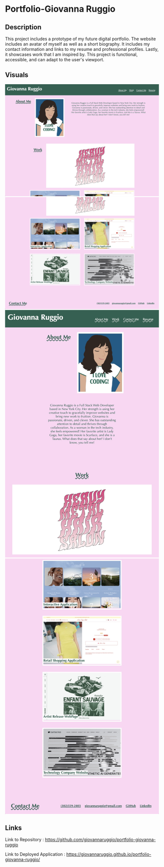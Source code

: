 # Portfolio-Giovanna Ruggio

## Description

This project includes a prototype of my future digital portfolio. The website includes an avatar of myself as well as a short biography. It includes my contact information and links to my resume and professional profiles. Lastly, it showcases work that I am inspired by. This project is functional, accessible, and can adapt to the user's viewport.

## Visuals

<img src="./assets/images/toppage.jpg" alt="Top of Page-Desktop"/>

<img src="./assets/images/bottompage.jpg" alt="Bottom of Page-Desktop"/>

<img src="./assets/images/toppagephone.jpg" alt="Top of Page-Smartphone"/>

<img src="./assets/images/bottompagephone.jpg" alt="Bottom of Page-Smartphone"/>



## Links

Link to Repository : https://github.com/giovannaruggio/portfolio-giovanna-ruggio

Link to Deployed Application : https://giovannaruggio.github.io/portfolio-giovanna-ruggio/